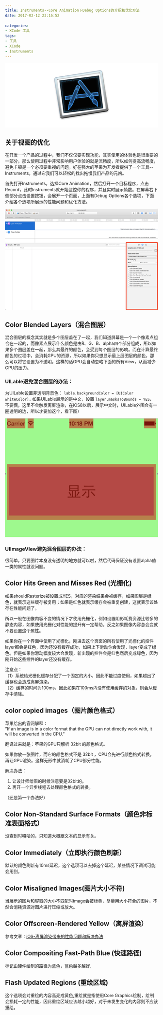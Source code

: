 ```yaml
---
title: Instruments--Core Animation下Debug Options的介绍和优化方法
date: 2017-02-12 23:16:52  

categories:
- XCode 工具
tags:
- 工具
- XCode
- Instruments
---
```

![](https://raw.githubusercontent.com/ChiRenhua/Resource/master/WebImage/Instruments--Core%20Animation下Debug%20Options的介绍和优化方法/Instruments_Logo.png)  
## 关于视图的优化
在开发一个产品的过程中，我们不仅仅要实现功能，其实使用的体验也是很重要的一部分，那么使用过程中非常影响用户体验的就是流畅度，所以如何提高流畅度，避免卡顿是一个必须要重视的问题。好在强大的苹果为开发者提供了一个工具--Instruments，通过它我们可以轻松的找出拖慢我们产品的元凶。

<!-- more -->

首先打开Instruments，选择Core Animation，然后打开一个目标程序，点击Record，此时Instruments就开始监控你的程序，并且实时展示帧数。在屏幕右下侧部分点击设置按钮，会展开一个页面，上面有Debug Options各个选项，下面介绍各个选项所展示的性能问题和优化方法。 
 
![](https://raw.githubusercontent.com/ChiRenhua/Resource/master/WebImage/Instruments--Core%20Animation下Debug%20Options的介绍和优化方法/Instruments_DebugOptions.png)  

## Color Blended Layers（混合图层）
混合图层的概念其实就是多个图层盖在了一起，我们知道屏幕是一个一个像素点组合在一起的，而像素点展示什么颜色是由R、G、B、alpha四个部分组成，所以如果多个图层盖在一起，那么其最终的颜色，会受到每个图层的影响。而在计算最终颜色的过程中，会消耗GPU的资源，所以如果你只想显示最上层图层的颜色，那么可以将它设置为不透明，这样的话GPU会自动忽略下面的所有View，从而减少GPU的压力。 
 
### UILable避免混合图层的办法：
为UILable设置非透明背景色：
``lable.backgroundColor = [UIColor whiteColor];``
如果UILable展示的是中文，设置  ``layer.masksToBounds = YES;``  
不要慌，这里不会触发离屏渲染，在iOS8以后，展示中文时，UILable外围会有一圈透明的边，所以才要加这个，看下图）  

![](https://raw.githubusercontent.com/ChiRenhua/Resource/master/WebImage/Instruments--Core%20Animation下Debug%20Options的介绍和优化方法/Instruments_03.png)

### UIImageVIew避免混合图层的办法：
很简单，只要图片本身没有透明的地方就可以啦，然后代码保证没有设置alpha值一类的属性就没问题。  

## Color Hits Green and Misses Red (光栅化)  
如果shouldRasterize被设置成YES，对应的渲染结果会被缓存，如果图层是绿色，就表示这些缓存被复用；如果是红色就表示缓存会被重复创建，这就表示该处存在性能问题了。  

所以一般在图像内容不变的情况下才使用光栅化，例如设置阴影耗费资源比较多的静态内容，如果使用光栅化对性能的提升有一定帮助。反之如果图像内容总会变就不要设置这个属性。  

如果你在一个界面中使用了光栅化，刚进去这个页面的所有使用了光栅化的控件layer都会是红色，因为还没有缓存成功，如果上下滑动你会发现，layer变成了绿色。但是如果你滑动幅度较大会发现，新出现的控件会是红色然后变成绿色，因为刚开始这些控件的layer还没有缓存。  

注意点：  
（1）系统给光栅化缓存分配了一个固定的大小，因此不能过度使用，如果超出了缓存也会造成离屏渲染。  
（2）缓存的时间为100ms，因此如果在100ms内没有使用缓存的对象，则会从缓存中清除。  

## color copied images（图片颜色格式）
苹果给出的官网解释：  
”If an image is in a color format that the GPU can not directly work with, it will be converted in the CPU.” 
 
翻译过来就是：苹果的GPU只解析 32bit 的颜色格式。  

如果你放一张图片，而它的颜色格式不是 32bit ，CPU会先进行颜色格式转换，再让GPU渲染。这样无形中就消耗了CPU部分性能。  

解决办法：  

1. 让设计师给图的时候注意要是32bit的。  
2. 再开一个异步线程去处理颜色格式的转换。  


（还是第一个办法好）  
## Color Non-Standard Surface Formats（颜色非标准表面格式）
没查到时嘎哈的，只知道大概跟文本的显示有关。
## Color Immediately（立即执行颜色刷新）
默认的颜色刷新有10ms延迟，这个选项可以去掉这个延迟，某些情况下调试可能会用到。
## Color Misaligned Images(图片大小不符)
当展示的图片和容器的大小不匹配时image会被标黄，尽量用大小符合的图片，不然会消耗资源对图片进行压缩或放大。  
## Color Offscreen-Rendered Yellow（离屏渲染）
参考文章：[iOS-离屏渲染带来的性能问题和解决办法](https://chirenhua.github.io/2016/10/22/iOS-离屏渲染带来的性能问题和解决办法/)
## Color Compositing Fast-Path Blue (快速路径)
标记由硬件绘制的路径为蓝色，蓝色越多越好.
## Flash Updated Regions (重绘区域)
这个选项会对重绘的内容高亮成黄色,重绘就是指使用Core Graphics绘制，绘制会损耗一定的性能，因此重绘区域应该越小越好，对于未发生变化的内容则不应该重绘。